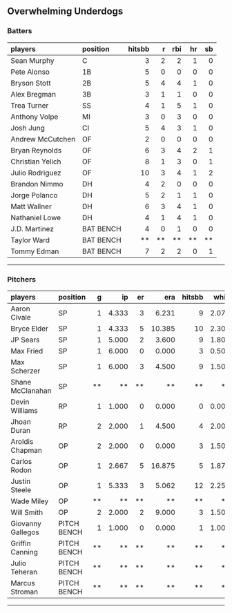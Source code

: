 ## Overwhelming Underdogs

### Batters

 
|players          |position  | hitsbb|  r| rbi| hr| sb| 
|:----------------|:---------|------:|--:|---:|--:|--:| 
|Sean Murphy      |C         |      3|  2|   2|  1|  0| 
|Pete Alonso      |1B        |      5|  0|   0|  0|  0| 
|Bryson Stott     |2B        |      5|  4|   4|  1|  0| 
|Alex Bregman     |3B        |      3|  1|   1|  0|  0| 
|Trea Turner      |SS        |      4|  1|   5|  1|  0| 
|Anthony Volpe    |MI        |      3|  0|   3|  0|  0| 
|Josh Jung        |CI        |      5|  4|   3|  1|  0| 
|Andrew McCutchen |OF        |      2|  0|   0|  0|  0| 
|Bryan Reynolds   |OF        |      6|  3|   4|  2|  1| 
|Christian Yelich |OF        |      8|  1|   3|  0|  1| 
|Julio Rodriguez  |OF        |     10|  3|   4|  1|  2| 
|Brandon Nimmo    |DH        |      4|  2|   0|  0|  0| 
|Jorge Polanco    |DH        |      5|  2|   1|  1|  0| 
|Matt Wallner     |DH        |      6|  3|   4|  1|  0| 
|Nathaniel Lowe   |DH        |      4|  1|   4|  1|  0| 
|J.D. Martinez    |BAT BENCH |      4|  0|   1|  0|  0| 
|Taylor Ward      |BAT BENCH |     **| **|  **| **| **| 
|Tommy Edman      |BAT BENCH |      7|  2|   2|  0|  1| 

* * *

### Pitchers

 
|players           |position    |  g|    ip| er|    era| hitsbb|  whip| so|  w| sv| 
|:-----------------|:-----------|--:|-----:|--:|------:|------:|-----:|--:|--:|--:| 
|Aaron Civale      |SP          |  1| 4.333|  3|  6.231|      9| 2.077|  4|  0|  0| 
|Bryce Elder       |SP          |  1| 4.333|  5| 10.385|     10| 2.308|  3|  0|  0| 
|JP Sears          |SP          |  1| 5.000|  2|  3.600|      9| 1.800|  5|  0|  0| 
|Max Fried         |SP          |  1| 6.000|  0|  0.000|      3| 0.500|  8|  1|  0| 
|Max Scherzer      |SP          |  1| 6.000|  3|  4.500|      9| 1.500|  9|  1|  0| 
|Shane McClanahan  |SP          | **|    **| **|     **|     **|    **| **| **| **| 
|Devin Williams    |RP          |  1| 1.000|  0|  0.000|      0| 0.000|  2|  1|  0| 
|Jhoan Duran       |RP          |  2| 2.000|  1|  4.500|      4| 2.000|  2|  0|  2| 
|Aroldis Chapman   |OP          |  2| 2.000|  0|  0.000|      3| 1.500|  3|  0|  0| 
|Carlos Rodon      |OP          |  1| 2.667|  5| 16.875|      5| 1.875|  5|  0|  0| 
|Justin Steele     |OP          |  1| 5.333|  3|  5.062|     12| 2.250|  7|  1|  0| 
|Wade Miley        |OP          | **|    **| **|     **|     **|    **| **| **| **| 
|Will Smith        |OP          |  2| 2.000|  2|  9.000|      3| 1.500|  2|  0|  2| 
|Giovanny Gallegos |PITCH BENCH |  1| 1.000|  0|  0.000|      1| 1.000|  2|  0|  0| 
|Griffin Canning   |PITCH BENCH | **|    **| **|     **|     **|    **| **| **| **| 
|Julio Teheran     |PITCH BENCH | **|    **| **|     **|     **|    **| **| **| **| 
|Marcus Stroman    |PITCH BENCH | **|    **| **|     **|     **|    **| **| **| **| 


* * *


